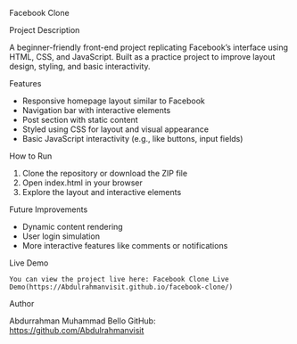 Facebook Clone

Project Description

A beginner-friendly front-end project replicating Facebook’s interface using HTML, CSS, and JavaScript.
Built as a practice project to improve layout design, styling, and basic interactivity.

Features

* Responsive homepage layout similar to Facebook
* Navigation bar with interactive elements
* Post section with static content
* Styled using CSS for layout and visual appearance
* Basic JavaScript interactivity (e.g., like buttons, input fields)

How to Run

1. Clone the repository or download the ZIP file
2. Open index.html in your browser
3. Explore the layout and interactive elements

Future Improvements

* Dynamic content rendering
* User login simulation
* More interactive features like comments or notifications

Live Demo

    You can view the project live here: Facebook Clone Live Demo(https://Abdulrahmanvisit.github.io/facebook-clone/)

Author

Abdurrahman Muhammad Bello
GitHub: https://github.com/Abdulrahmanvisit
